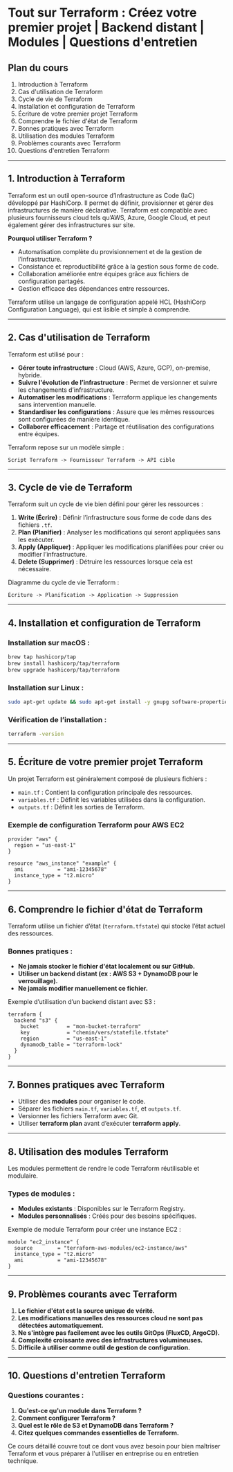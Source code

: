 # **Tout sur Terraform : Créez votre premier projet | Backend distant | Modules | Questions d'entretien**

## **Plan du cours**
1. Introduction à Terraform
2. Cas d'utilisation de Terraform
3. Cycle de vie de Terraform
4. Installation et configuration de Terraform
5. Écriture de votre premier projet Terraform
6. Comprendre le fichier d'état de Terraform
7. Bonnes pratiques avec Terraform
8. Utilisation des modules Terraform
9. Problèmes courants avec Terraform
10. Questions d'entretien Terraform

---

## **1. Introduction à Terraform**
Terraform est un outil open-source d’Infrastructure as Code (IaC) développé par HashiCorp. Il permet de définir, provisionner et gérer des infrastructures de manière déclarative. Terraform est compatible avec plusieurs fournisseurs cloud tels qu’AWS, Azure, Google Cloud, et peut également gérer des infrastructures sur site.

**Pourquoi utiliser Terraform ?**
- Automatisation complète du provisionnement et de la gestion de l’infrastructure.
- Consistance et reproductibilité grâce à la gestion sous forme de code.
- Collaboration améliorée entre équipes grâce aux fichiers de configuration partagés.
- Gestion efficace des dépendances entre ressources.

Terraform utilise un langage de configuration appelé HCL (HashiCorp Configuration Language), qui est lisible et simple à comprendre.

---

## **2. Cas d'utilisation de Terraform**
Terraform est utilisé pour :
- **Gérer toute infrastructure** : Cloud (AWS, Azure, GCP), on-premise, hybride.
- **Suivre l'évolution de l’infrastructure** : Permet de versionner et suivre les changements d’infrastructure.
- **Automatiser les modifications** : Terraform applique les changements sans intervention manuelle.
- **Standardiser les configurations** : Assure que les mêmes ressources sont configurées de manière identique.
- **Collaborer efficacement** : Partage et réutilisation des configurations entre équipes.

Terraform repose sur un modèle simple :
```
Script Terraform -> Fournisseur Terraform -> API cible
```

---

## **3. Cycle de vie de Terraform**
Terraform suit un cycle de vie bien défini pour gérer les ressources :
1. **Write (Écrire)** : Définir l’infrastructure sous forme de code dans des fichiers `.tf`.
2. **Plan (Planifier)** : Analyser les modifications qui seront appliquées sans les exécuter.
3. **Apply (Appliquer)** : Appliquer les modifications planifiées pour créer ou modifier l’infrastructure.
4. **Delete (Supprimer)** : Détruire les ressources lorsque cela est nécessaire.

Diagramme du cycle de vie Terraform :
```
Écriture -> Planification -> Application -> Suppression
```

---

## **4. Installation et configuration de Terraform**
### **Installation sur macOS :**
```bash
brew tap hashicorp/tap
brew install hashicorp/tap/terraform
brew upgrade hashicorp/tap/terraform
```

### **Installation sur Linux :**
```bash
sudo apt-get update && sudo apt-get install -y gnupg software-properties-common
```

### **Vérification de l’installation :**
```bash
terraform -version
```

---

## **5. Écriture de votre premier projet Terraform**
Un projet Terraform est généralement composé de plusieurs fichiers :
- `main.tf` : Contient la configuration principale des ressources.
- `variables.tf` : Définit les variables utilisées dans la configuration.
- `outputs.tf` : Définit les sorties de Terraform.

### **Exemple de configuration Terraform pour AWS EC2**
```hcl
provider "aws" {
  region = "us-east-1"
}

resource "aws_instance" "example" {
  ami           = "ami-12345678"
  instance_type = "t2.micro"
}
```

---

## **6. Comprendre le fichier d'état de Terraform**
Terraform utilise un fichier d’état (`terraform.tfstate`) qui stocke l’état actuel des ressources.

### **Bonnes pratiques :**
- **Ne jamais stocker le fichier d'état localement ou sur GitHub.**
- **Utiliser un backend distant (ex : AWS S3 + DynamoDB pour le verrouillage).**
- **Ne jamais modifier manuellement ce fichier.**

Exemple d’utilisation d’un backend distant avec S3 :
```hcl
terraform {
  backend "s3" {
    bucket         = "mon-bucket-terraform"
    key            = "chemin/vers/statefile.tfstate"
    region         = "us-east-1"
    dynamodb_table = "terraform-lock"
  }
}
```

---

## **7. Bonnes pratiques avec Terraform**
- Utiliser des **modules** pour organiser le code.
- Séparer les fichiers `main.tf`, `variables.tf`, et `outputs.tf`.
- Versionner les fichiers Terraform avec Git.
- Utiliser **terraform plan** avant d’exécuter **terraform apply**.

---

## **8. Utilisation des modules Terraform**
Les modules permettent de rendre le code Terraform réutilisable et modulaire.

### **Types de modules :**
- **Modules existants** : Disponibles sur le Terraform Registry.
- **Modules personnalisés** : Créés pour des besoins spécifiques.

Exemple de module Terraform pour créer une instance EC2 :
```hcl
module "ec2_instance" {
  source        = "terraform-aws-modules/ec2-instance/aws"
  instance_type = "t2.micro"
  ami           = "ami-12345678"
}
```

---

## **9. Problèmes courants avec Terraform**
1. **Le fichier d'état est la source unique de vérité.**
2. **Les modifications manuelles des ressources cloud ne sont pas détectées automatiquement.**
3. **Ne s'intègre pas facilement avec les outils GitOps (FluxCD, ArgoCD).**
4. **Complexité croissante avec des infrastructures volumineuses.**
5. **Difficile à utiliser comme outil de gestion de configuration.**

---

## **10. Questions d'entretien Terraform**
### **Questions courantes :**
1. **Qu'est-ce qu'un module dans Terraform ?**
2. **Comment configurer Terraform ?**
3. **Quel est le rôle de S3 et DynamoDB dans Terraform ?**
4. **Citez quelques commandes essentielles de Terraform.**

Ce cours détaillé couvre tout ce dont vous avez besoin pour bien maîtriser Terraform et vous préparer à l'utiliser en entreprise ou en entretien technique.

